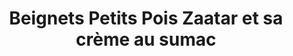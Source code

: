 ---
uuid: ttqpnu7a
title: Beignets Petits Pois Zaatar et sa crème au sumac
titleslug: beignets-petits-pois-zaatar-et-sa-creme-au-sumac_ttqpnu7a
draft: false
layout: recettes
type: plat
categories:
  - Bouchées salées
auteur: ""
regime:
  - vegetarien
  - sans-gluten
cuisson: Oui
temperature: Chaud
plate: 170
quantite_desc: Version vegan inclue dans les quantités..
check: Oui
checkAlwaysOk: false
ingredients:
  legumes:
    - title: Citron non traité
      quantite: 1.7
      unit: Kg
      commentaire: Zeste pour la sauce, tranche pour la déco
    - title: Citron confit
      quantite: 3.4
      unit: Kg
    - title: Petits pois surgelés
      quantite: 3.4
      unit: Kg
    - title: Epinard
      quantite: 1.7
      unit: Kg
  frais:
    - title: Crème fraîche épaisse entière
      quantite: 3.4
      unit: Kg
      commentaire: pour la sauce
    - title: Ricotta
      quantite: 1.19
      unit: Kg
  lof:
    - title: Farine de pois chiche
      quantite: 260
      unit: grammes
      commentaire: pour la version vegan
    - title: Crème soja
      quantite: 850
      unit: ml
      commentaire: pour la sauce vegan
    - title: Fécule de maïs (Maïzena)
      quantite: 680
      unit: grammes
    - title: Oeuf
      quantite: 41
      unit: unité
  epices:
    - title: Cumin (graines)
      quantite: 85
      unit: grammes
    - title: Sumac
      quantite: 51
      unit: grammes
      commentaire: à convenance, pour la sauce
    - title: Persil frais
      quantite: 3.4
      unit: bottes
    - title: Anis vert en poudre
      quantite: 17
      unit: grammes
    - title: Cardamone en poudre
      quantite: 25.5
      unit: grammes
    - title: Persil frais
      quantite: 3.4
      unit: bottes
    - title: Piment en flocons
      quantite: 25.5
      unit: grammes
    - title: Menthe
      quantite: 3.4
      unit: bottes
    - title: Curcuma moulu
      quantite: 17
      unit: grammes
    - title: Paprika
      quantite: 17
      unit: grammes
    - title: graine de coriandre
      quantite: 170
      unit: grammes
    - title: Zaatar (zathar)
      quantite: 680
      unit: grammes
  sucres: []
materiel:
  - Four
preparation: >-
  *Faire à part, une portion pour la version **vegan**, où l'oeuf et la maizena
  sont remplacé par de la farine de pois chiche*


  **Sauce** : Récupérer l'intérieur des citrons confits, les mixer ( pas forcément tout mettre, faire au gout). Prendre les zestes des citrons déco. Mélanger à tous les restes des ingrédients de la sauce. Hop c'est plié




  **Beignets**


  * Dans de l'eau salée bouillante, blanchir les épinards ( jusqu'à ce qu'il flétrisse - pas long). Les mettre dans l'eau froide, les essorer sur du sopalin. Puis les hacher.

  * Mixer les petits pois une fois décongelés.

  * Rajouter les autres ingredients et mixer le tout .




  * Mettre le four à 180°C - thermostat 6

  * Dans un poele, 1 bonne  cà s de pate dans l'huile pour 1 beignets.Frire 3 - 4 minutes de chaque coté.

  * Les mettre sur papier absorbant. 




  * Au moment du service mettre 4-5min les beignets au four.

  * Au service rajouter sauce et une rondelle de citrons
publishDate: 2024-05-23T14:10:00.000Z
---
